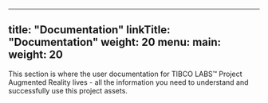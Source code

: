 
---
title: "Documentation"
linkTitle: "Documentation"
weight: 20
menu:
  main:
    weight: 20
---

This section is where the user documentation for TIBCO LABS™ Project Augmented Reality lives - all the information you need to understand and successfully use this project assets. 

